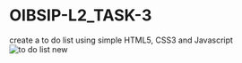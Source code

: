 # OIBSIP-L2_TASK-3
create a to do list using simple HTML5, CSS3 and Javascript
![to do list new](https://user-images.githubusercontent.com/126160382/230449075-76d7e5d4-ccfe-4ae9-b96d-572f11fc04cd.png)
